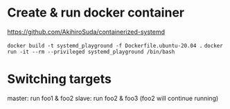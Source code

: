 # Create & run docker container
https://github.com/AkihiroSuda/containerized-systemd

`docker build -t systemd_playground -f Dockerfile.ubuntu-20.04 .`
`docker run -it --rm --privileged systemd_playground /bin/bash`

# Switching targets
master: run foo1 & foo2
slave: run foo2 & foo3     (foo2 will continue running)